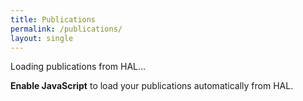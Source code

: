 ```yaml
---
title: Publications
permalink: /publications/
layout: single
---
```


<div id="pubs-root">
  <p>Loading publications from HAL…</p>
</div>

<noscript>
  <p><strong>Enable JavaScript</strong> to load your publications automatically from HAL.</p>
</noscript>

<script>
(function() {
  const IDHAL = "alessandro-palumbo"; // your HAL id
  const ROOT = document.getElementById("pubs-root");

  // Escape helper
  const escapeHTML = (s) => (s||"")
    .replace(/&/g, "&amp;")
    .replace(/</g, "&lt;")
    .replace(/>/g, "&gt;")
    .replace(/"/g, "&quot;")
    .replace(/'/g, "&#039;");

  // Venue
  function venueOf(d) {
    return d.journalTitle_s || d.bookTitle_s || d.conferenceTitle_s || d.serieTitle_s || "";
  }

  // Links
  function halUrl(d) {
    if (d.halId_s) return `https://hal.science/${encodeURIComponent(d.halId_s)}`;
    if (d.docid)   return `https://hal.science/hal-${encodeURIComponent(d.docid)}`;
    return null;
  }
  function pdfUrl(d) {
    if (d.fileMain_s) return d.fileMain_s.startsWith("http") ? d.fileMain_s : `https://hal.science/${d.fileMain_s}`;
    return null;
  }
  function doiUrl(d) {
    return d.doiId_s ? `https://doi.org/${encodeURIComponent(d.doiId_s)}` : null;
  }
  function bibtexUrl(d) {
    if (d.halId_s) return `https://hal.science/${encodeURIComponent(d.halId_s)}/bibtex`;
    if (d.docid)   return `https://hal.science/hal-${encodeURIComponent(d.docid)}/bibtex`;
    return null;
  }

  // Badge
  function typeBadge(t) {
    if (!t) return "";
    const map = { ART:"Journal", COMM:"Conference", POSTER:"Poster", THESE:"Thesis", HDR:"HDR",
                  OUV:"Book", COUV:"Chapter", REPORT:"Report", PATENT:"Patent", OTHER:"Other" };
    const label = map[t] || t;
    return `<span class="px-2 py-0.5 text-xs rounded bg-gray-200">${escapeHTML(label)}</span>`;
  }

  function itemHTML(d) {
    const title = escapeHTML(d.label_s || "(untitled)");
    const where = escapeHTML(venueOf(d));
    const year  = d.producedDateY_i || "";
    const links = [];
    const uHAL = halUrl(d); if (uHAL) links.push(`<a href="${uHAL}" target="_blank" rel="noopener">HAL</a>`);
    const uPDF = pdfUrl(d); if (uPDF) links.push(`<a href="${uPDF}" target="_blank" rel="noopener">PDF</a>`);
    const uDOI = doiUrl(d); if (uDOI) links.push(`<a href="${uDOI}" target="_blank" rel="noopener">DOI</a>`);
    const uBIB = bibtexUrl(d); if (uBIB) links.push(`<a href="${uBIB}" target="_blank" rel="noopener">BibTeX</a>`);

    const meta = [typeBadge(d.docType_s), year && `<span>${year}</span>`, where && `<em>${where}</em>`]
      .filter(Boolean).join(" · ");

    return `
      <li class="pub-item">
        <div class="pub-title">${title}</div>
        ${meta ? `<div class="pub-meta">${meta}</div>` : ""}
        ${links.length ? `<div class="pub-links">${links.join(" · ")}</div>` : ""}
      </li>`;
  }

  function render(docs) {
    const byYear = new Map();
    for (const d of docs) {
      const y = d.producedDateY_i || "No year";
      if (!byYear.has(y)) byYear.set(y, []);
      byYear.get(y).push(d);
    }
    const years = Array.from(byYear.keys()).sort((a,b) => String(b).localeCompare(String(a)));
    ROOT.innerHTML = years.map(y => `
      <section class="pub-year">
        <h2>${escapeHTML(String(y))}</h2>
        <ul class="pub-list">
          ${byYear.get(y).map(itemHTML).join("")}
        </ul>
      </section>
    `).join("");
  }

  async function fetchHAL() {
    // NOTE: use /search/index/ and quote the idHAL to be safe with hyphens
    const base = "https://api.archives-ouvertes.fr/search/index/";
    const fields = [
      "docid","halId_s","label_s","authFullName_s","producedDateY_i","docType_s",
      "journalTitle_s","bookTitle_s","conferenceTitle_s","serieTitle_s",
      "publicationDate_s","doiId_s","fileMain_s","linkExtUrl_s"
    ];
    const params = new URLSearchParams({
      q: `authIdHal_s:"${IDHAL}"`,
      fl: fields.join(","),
      wt: "json",
      rows: "500",
      sort: "producedDate_tdate desc"
    });
    const url = `${base}?${params.toString()}`;

    try {
      const res = await fetch(url, { headers: { "Accept": "application/json" } });
      if (!res.ok) throw new Error(`HAL error ${res.status}`);
      const data = await res.json();
      const docs = (data.response && data.response.docs) || [];
      if (!docs.length) {
        ROOT.innerHTML = `<p>No publications found on HAL for <code>${escapeHTML(IDHAL)}</code>.</p>`;
        return;
      }
      render(docs);
    } catch (err) {
      console.error(err);
      const profile = `https://hal.science/search/index/?q=authIdHal_s%3A${encodeURIComponent('"' + IDHAL + '"')}`;
      ROOT.innerHTML = `
        <p>Could not load publications from HAL right now.</p>
        <p>Test the API call directly here:<br>
           <a href="${url}" target="_blank" rel="noopener">${escapeHTML(url)}</a></p>
        <p>Your HAL profile search:<br>
           <a href="${profile}" target="_blank" rel="noopener">${escapeHTML(profile)}</a></p>
      `;
    }
  }

  // Minimal styles
  const style = document.createElement("style");
  style.textContent = `
    #pubs-root { line-height: 1.5; }
    .pub-year { margin: 1.5rem 0; }
    .pub-year h2 { margin-bottom: 0.5rem; border-bottom: 1px solid #eee; padding-bottom: 0.25rem; }
    .pub-list { list-style: none; padding-left: 0; }
    .pub-item { margin: 0.75rem 0; }
    .pub-title { font-weight: 600; }
    .pub-meta { color: #666; font-size: 0.95em; margin-top: 0.15rem; }
    .pub-links { margin-top: 0.25rem; font-size: 0.95em; }
    .pub-links a { text-decoration: none; }
  `;
  document.head.appendChild(style);

  fetchHAL();
})();
</script>
